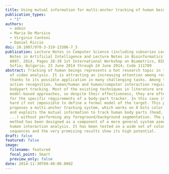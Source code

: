 ```yaml
---
title: Using mutual information for multi-anchor tracking of human beings
publication_types:
  - "1"
authors:
  - admin
  - Maria De Marsico
  - Virginio Cantoni
  - Daniel Riccio
doi: 10.1007/978-3-319-13386-7_3
publication: Lecture Notes in Computer Science (including subseries Lecture
  Notes in Artificial Intelligence and Lecture Notes in Bioinformatics) Volume
  8897, 2014, Pages 28-39 1st International Workshop on Biometrics, BIOMET 2014;
  Sofia; Bulgaria; 23 June 2014 through 24 June 2014; Code 111709
abstract: Tracking of human beings represents a hot research topic in the field
  of video analysis. It is attracting an increasing attention among researchers
  thanks to its possible application in many challenging tasks. Among these,
  action recognition, human/human and human/computer interaction require
  bodypart tracking. Most of the existing techniques in literature are
  model-based approaches, so despite their effectiveness, they are often unfit
  for the specific requirements of a body-part tracker. In this case it is very
  hard if not impossible to define a formal model of the target. This paper
  proposes a multi-anchor tracking system, which works on 8 bits color images
  and exploits the mutual information to track human body parts (head, hands,
  ...) without performing any foreground/background segmentation. The proposed
  method has been designed as a component of a more general system aimed at
  human interaction analysis. It has been tested on a wide set of color video
  sequences and the very promising results show its high potential.
draft: false
featured: false
image:
  filename: featured
  focal_point: Smart
  preview_only: false
date: 2014-11-30T09:40:00.000Z
---
```


